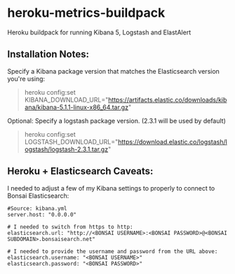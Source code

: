 # heroku-metrics-buildpack
Heroku buildpack for running Kibana 5, Logstash and ElastAlert


## Installation Notes:

Specify a Kibana package version that matches the Elasticsearch version you're using:
> heroku config:set KIBANA_DOWNLOAD_URL="https://artifacts.elastic.co/downloads/kibana/kibana-5.1.1-linux-x86_64.tar.gz"

Optional: Specify a logstash package version. (2.3.1 will be used by default)
> heroku config:set LOGSTASH_DOWNLOAD_URL="https://download.elastic.co/logstash/logstash/logstash-2.3.1.tar.gz"

## Heroku + Elasticsearch Caveats:

I needed to adjust a few of my Kibana settings to properly to connect to Bonsai Elasticsearch:
	
	
	#Source: kibana.yml
	server.host: "0.0.0.0"

	# I needed to switch from https to http:
	elasticsearch.url: "http://<BONSAI USERNAME>:<BONSAI PASSWORD>@<BONSAI SUBDOMAIN>.bonsaisearch.net"

	# I needed to provide the username and password from the URL above:
	elasticsearch.username: "<BONSAI USERNAME>"
	elasticsearch.password: "<BONSAI PASSWORD>"
